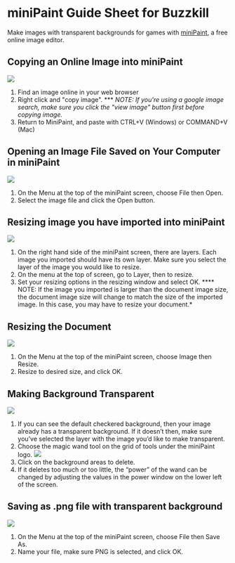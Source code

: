 # miniPaint Guide Sheet for Buzzkill
Make images with transparent backgrounds for games with [miniPaint](http://viliusle.github.io/miniPaint/), a free online image editor.

## **Copying an Online Image into miniPaint**
![](https://d2mxuefqeaa7sj.cloudfront.net/s_4704F2EEDCA9FF65D21CCCF866F75CC9E38D5DCA7098FEF59981AD6F6434EBFF_1498270273117_candy-demo.gif)
1. Find an image online in your web browser
2. Right click and "copy image". *** *NOTE: If you're using a google image search, make sure you click the "view image" button first before copying image.* 
3. Return to MiniPaint, and paste with CTRL+V (Windows) or COMMAND+V (Mac)

## **Opening an Image File Saved on Your Computer in miniPaint**
![](https://d2mxuefqeaa7sj.cloudfront.net/s_4704F2EEDCA9FF65D21CCCF866F75CC9E38D5DCA7098FEF59981AD6F6434EBFF_1500341811528_2017-07-17+17_50_29.gif)
1. On the Menu at the top of the miniPaint screen, choose File then Open. 
2. Select the image file and click the Open button. 

## **Resizing image you have imported into miniPaint**
![](https://d2mxuefqeaa7sj.cloudfront.net/s_4704F2EEDCA9FF65D21CCCF866F75CC9E38D5DCA7098FEF59981AD6F6434EBFF_1500341710034_2017-07-17+21_32_41.gif)
1. On the right hand side of the miniPaint screen, there are layers. Each image you imported should have its own layer. Make sure you select the layer of the image you would like to resize. 
2. On the menu at the top of screen, go to Layer, then to resize. 
3. Set your resizing options in the resizing window and select OK.  **** NOTE: If the image you imported is larger than the document image size, the document image size will change to match the size of the imported image. In this case, you may have to resize your document.* 

## **Resizing the Document**
![](https://d2mxuefqeaa7sj.cloudfront.net/s_4704F2EEDCA9FF65D21CCCF866F75CC9E38D5DCA7098FEF59981AD6F6434EBFF_1500341726506_2017-07-17+21_33_36.gif)
1. On the Menu at the top of the miniPaint screen, choose Image then Resize. 
2. Resize to desired size, and click OK. 

## **Making Background Transparent**
![](https://d2mxuefqeaa7sj.cloudfront.net/s_4704F2EEDCA9FF65D21CCCF866F75CC9E38D5DCA7098FEF59981AD6F6434EBFF_1500341746516_2017-07-17+20_56_54.gif)

1. If you can see the default checkered background, then your image already has a transparent background. If it doesn’t then, make sure you’ve selected the layer with the image you’d like to make transparent. 
2. Choose the magic wand tool on the grid of tools under the miniPaint logo. 
![](https://d2mxuefqeaa7sj.cloudfront.net/s_AEE7CAC7DD713D3DA9FE7F7E9CCEBBE885930A4D4AA7AF508D5511D5CF6877CE_1499536034192_image.png)
3. Click on the background areas to delete. 
4. If it deletes too much or too little, the “power” of the wand can be changed by adjusting the values in the power window on the lower left of the screen. 

## **Saving as .png file with transparent background**
![](https://d2mxuefqeaa7sj.cloudfront.net/s_4704F2EEDCA9FF65D21CCCF866F75CC9E38D5DCA7098FEF59981AD6F6434EBFF_1500327658587_2017-07-17+17_40_31.gif)
1. On the Menu at the top of the miniPaint screen, choose File then Save As. 
2. Name your file, make sure PNG is selected, and click OK. 


